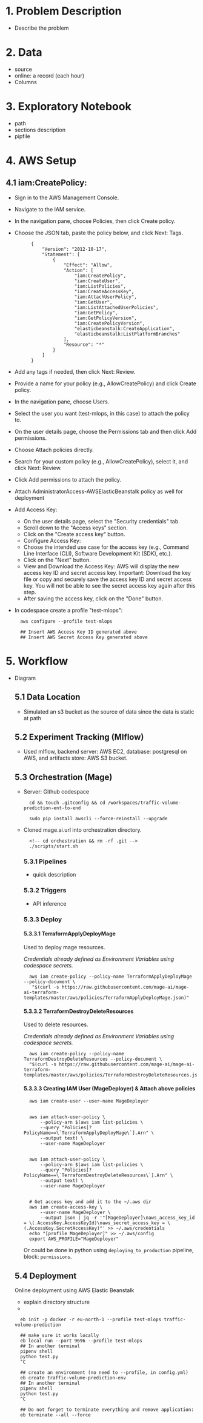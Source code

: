 # 1.    Problem Description
- Describe the problem


# 2.    Data
- source
- online: a record (each hour)
- Columns


# 3.    Exploratory Notebook
- path
- sections description
- pipfile


# 4.    AWS Setup

## 4.1    iam:CreatePolicy:

- Sign in to the AWS Management Console.
- Navigate to the IAM service.
- In the navigation pane, choose Policies, then click Create policy.
- Choose the JSON tab, paste the policy below, and click Next: Tags.

            {
                "Version": "2012-10-17",
                "Statement": [
                    {
                        "Effect": "Allow",
                        "Action": [
                            "iam:CreatePolicy",
                            "iam:CreateUser",
                            "iam:ListPolicies",
                            "iam:CreateAccessKey",
                            "iam:AttachUserPolicy",
                            "iam:GetUser",
                            "iam:ListAttachedUserPolicies",
                            "iam:GetPolicy",
                            "iam:GetPolicyVersion",
                            "iam:CreatePolicyVersion",
                            "elasticbeanstalk:CreateApplication",
                            "elasticbeanstalk:ListPlatformBranches"
                        ],
                        "Resource": "*"
                    }
                ]
            }

- Add any tags if needed, then click Next: Review.
- Provide a name for your policy (e.g., AllowCreatePolicy) and click Create policy.
- In the navigation pane, choose Users.
- Select the user you want (test-mlops, in this case) to attach the policy to.
- On the user details page, choose the Permissions tab and then click Add permissions.
- Choose Attach policies directly.
- Search for your custom policy (e.g., AllowCreatePolicy), select it, and click Next: Review.
- Click Add permissions to attach the policy.
- Attach AdministratorAccess-AWSElasticBeanstalk policy as well for deployment
- Add Access Key:

    - On the user details page, select the "Security credentials" tab.
    - Scroll down to the "Access keys" section.
    - Click on the "Create access key" button.
    - Configure Access Key:
    - Choose the intended use case for the access key 
        (e.g., Command Line Interface (CLI), Software Development Kit (SDK), etc.).
    - Click on the "Next" button.
    - View and Download the Access Key:
        AWS will display the new access key ID and secret access key.
        Important: Download the key file or copy and securely save the access key ID and secret access key. You will not be able to see the secret access key again after this step.
    - After saving the access key, click on the "Done" button.
- In codespace create a profile "test-mlops":
    
        aws configure --profile test-mlops
        
        ## Insert AWS Access Key ID generated above
        ## Insert AWS Secret Access Key generated above




# 5.    Workflow

- Diagram

    ## 5.1  Data Location
    - Simulated an s3 bucket as the source of data since the data is static at path
    ## 5.2  Experiment Tracking (Mlflow)
    - Used mlflow, backend server: AWS EC2, database: postgresql on AWS, and artifacts store: AWS S3 bucket.
    ## 5.3  Orchestration (Mage)
    - Server: Github codespace

            cd && touch .gitconfig && cd /workspaces/traffic-volume-prediction-ent-to-end

            sudo pip install awscli --force-reinstall --upgrade
    - Cloned mage.ai.url into orchestration directory.

            <!-- cd orchestration && rm -rf .git -->
            ./scripts/start.sh

            
        ### 5.3.1   Pipelines
        - quick description
        ### 5.3.2   Triggers
        - API inference
        ### 5.3.3   Deploy

        #### 5.3.3.1    TerraformApplyDeployMage
        Used to deploy mage resources.

        _Credentials already defined as Environment Variables using codespace secrets._

            aws iam create-policy --policy-name TerraformApplyDeployMage --policy-document \
             "$(curl -s https://raw.githubusercontent.com/mage-ai/mage-ai-terraform-templates/master/aws/policies/TerraformApplyDeployMage.json)"

        #### 5.3.3.2    TerraformDestroyDeleteResources
        Used to delete resources.

        _Credentials already defined as Environment Variables using codespace secrets._

            aws iam create-policy --policy-name TerraformDestroyDeleteResources --policy-document \
            "$(curl -s https://raw.githubusercontent.com/mage-ai/mage-ai-terraform-templates/master/aws/policies/TerraformDestroyDeleteResources.json)"

        #### 5.3.3.3    Creating IAM User (MageDeployer) & Attach above policies

            aws iam create-user --user-name MageDeployer


            aws iam attach-user-policy \
                --policy-arn $(aws iam list-policies \
                --query "Policies[?PolicyName==\`TerraformApplyDeployMage\`].Arn" \
                --output text) \
                --user-name MageDeployer    


            aws iam attach-user-policy \
                --policy-arn $(aws iam list-policies \
                --query "Policies[?PolicyName==\`TerraformDestroyDeleteResources\`].Arn" \
                --output text) \
                --user-name MageDeployer


            # Get access key and add it to the ~/.aws dir
            aws iam create-access-key \
                --user-name MageDeployer \
                --output json | jq -r '"[MageDeployer]\naws_access_key_id = \(.AccessKey.AccessKeyId)\naws_secret_access_key = \(.AccessKey.SecretAccessKey)"' >> ~/.aws/credentials
            echo "[profile MageDeployer]" >> ~/.aws/config
            export AWS_PROFILE="MageDeployer"

        Or could be done in python using `deploying_to_production` pipeline, block: `permissions`.
    
    ## 5.4 Deployment
    Online deployment using AWS Elastic Beanstalk

    - explain directory structure
    -

        eb init -p docker -r eu-north-1 --profile test-mlops traffic-volume-prediction
        
        ## make sure it works locally
        eb local run --port 9696 --profile test-mlops
        ## In another terminal
        pipenv shell
        python test.py
        ^C

        ## create an environment (no need to --profile, in config.yml)
        eb create traffic-volume-prediction-env
        ## In another terminal
        pipenv shell
        python test.py
        ^C

        ## Do not forget to terminate everything and remove application:
        eb terminate --all --force










